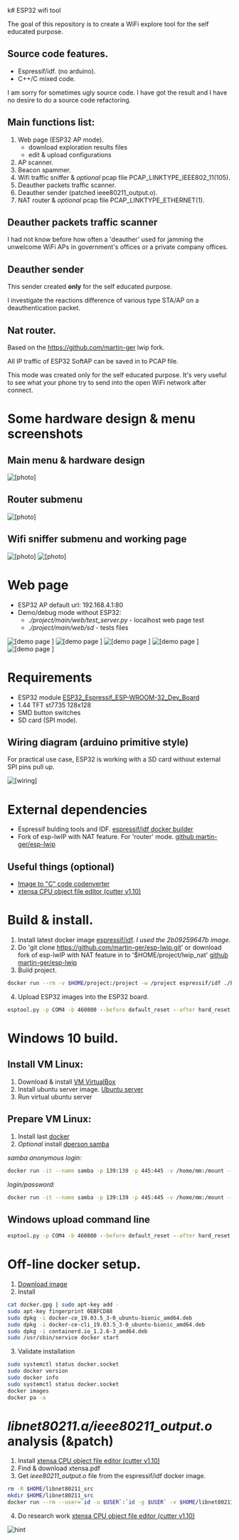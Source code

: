 k# ESP32 wifi tool

The goal of this repository is to create a WiFi explore tool for the self educated purpose.

## Source code features.
* Espressif/idf. (no arduino).
* C++/C mixed code.

I am sorry for sometimes ugly source code. I have got the result and I have no desire to do a source code refactoring.

## Main functions list:
1. Web page (ESP32 AP mode). 
    * download exploration results files
    * edit & upload configurations
2. AP scanner. 
3. Beacon spammer.
4. Wifi traffic sniffer & _optional_ pcap file PCAP_LINKTYPE_IEEE802_11(105).
5. Deauther packets traffic scanner.
6. Deauther sender (patched ieee80211_output.o).
7. NAT router & _optional_ pcap file PCAP_LINKTYPE_ETHERNET(1).

## Deauther packets traffic scanner
I had not know before how often a 'deauther' used for jamming the unwelcome WiFi APs in government's offices or a private company offices.

## Deauther sender
This sender created **only** for the self educated purpose. 

I investigate the reactions difference of various type STA/AP on a deauthentication packet.

## Nat router.
Based on the https://github.com/martin-ger lwip fork.

All IP traffic of ESP32 SoftAP can be saved in to PCAP file. 

This mode was created only for the self educated purpose. 
It's very useful to see what your phone try to send into the open WiFi network after connect.

# Some hardware design & menu screenshots
## Main menu & hardware design
![[photo]](./demo_images/photo0.jpg)
## Router submenu
![[photo]](./demo_images/photo1.jpg)
## Wifi sniffer submenu and working page
![[photo]](./demo_images/photo2.jpg)
![[photo]](./demo_images/photo3.jpg)

# Web page
* ESP32 AP default url: 192.168.4.1:80
* Demo/debug mode without ESP32: 
    * _./project/main/web/test_server.py_ - localhost web page test
    * _./project/main/web/sd_ - tests files

![[demo page ]](./demo_images/wp0.png)
![[demo page ]](./demo_images/wp1.png)
![[demo page ]](./demo_images/wp2.png)
![[demo page ]](./demo_images/wp3.png)
![[demo page ]](./demo_images/wp4.png)

# Requirements
* ESP32 module [ESP32_Espressif_ESP-WROOM-32_Dev_Board](https://commons.wikimedia.org/wiki/File:ESP32_Espressif_ESP-WROOM-32_Dev_Board.jpg)
* 1.44 TFT st7735 128x128
* SMD button switches 
* SD card (SPI mode).
## Wiring diagram (arduino primitive style)
For practical use case, ESP32 is working with a SD card without external SPI pins pull up.

![[wiring]](./demo_images/wiring.png)

# External dependencies
* Espressif bulding tools and IDF. [espressif/idf docker builder](https://hub.docker.com/r/espressif/idf)
* Fork of esp-lwIP with NAT feature. For 'router' mode. [github martin-ger/esp-lwip](https://github.com/martin-ger/esp-lwip)

## Useful things (optional)
* [Image to "C" code codenverter](https://littlevgl.com/image-to-c-array)
* [xtensa CPU object file editor (cutter v1.10)](https://github.com/radareorg/cutter/releases)

# Build & install.
1. Install latest docker image [espressif/idf](https://hub.docker.com/r/espressif/idf). _I used the 2b09259647b image_.
2. Do 'git clone https://github.com/martin-ger/esp-lwip.git' or download fork of esp-lwIP with NAT feature in to '$HOME/project/lwip_nat'  [github martin-ger/esp-lwip](https://github.com/martin-ger/esp-lwip)
3. Build project.
``` sh
docker run --rm -v $HOME/project:/project -w /project espressif/idf ./build_patched.sh
```
4. Upload ESP32 images into the ESP32 board.
``` cmd
esptool.py -p COM4 -b 460800 --before default_reset --after hard_reset --chip esp32  write_flash --flash_mode dio --flash_size detect --flash_freq 40m 0x1000 "m:/project/build/bootloader/bootloader.bin" 0x8000 "m:/project/build/partition_table/partition-table.bin" 0x10000 "m:/project/build/mm-test.bin"
``` 

# Windows 10 build.
## Install VM Linux:
1. Download & install [VM VirtualBox](https://www.virtualbox.org/wiki/Downloads)
2. Install ubuntu server image. [Ubuntu server](https://ubuntu.com/#download)
3. Run virtual ubuntu server

## Prepare VM Linux:
1. Install last [docker](https://docs.docker.com/install/linux/docker-ce/ubuntu/)
2. _Optional_ install [dperson samba](https://github.com/dperson/samba)

_samba anonymous login:_ 
``` sh
docker run -it --name samba -p 139:139 -p 445:445 -v /home/mm:/mount --name samba -e USERID=`id -u $USER` -e GROUPID=`id -g $USER` -d dperson/samba -s "public;/mount;yes;no;yes;all"
```
_login/password:_ 
``` sh
docker run -it --name samba -p 139:139 -p 445:445 -v /home/mm:/mount --name samba -e USERID=`id -u $USER` -e GROUPID=`id -g $USER` -d dperson/samba -u "$USER;$USER" -s "public;/mount;yes;no;no;$USER" 
```

## Windows upload command line
``` cmd
esptool.py -p COM4 -b 460800 --before default_reset --after hard_reset --chip esp32  write_flash --flash_mode dio --flash_size detect --flash_freq 40m 0x1000 "m:/project/build/bootloader/bootloader.bin" 0x8000 "m:/project/build/partition_table/partition-table.bin" 0x10000 "m:/project/build/mm-test.bin"
``` 

# Off-line docker setup.
1. [Download image](https://docs.docker.com/install/linux/docker-ce/ubuntu/#install-from-a-package)
2. Install 
``` sh
cat docker.gpg | sudo apt-key add -
sudo apt-key fingerprint 0EBFCD88
sudo dpkg -i docker-ce_19.03.5_3-0_ubuntu-bionic_amd64.deb 
sudo dpkg -i docker-ce-cli_19.03.5_3-0_ubuntu-bionic_amd64.deb 
sudo dpkg -i containerd.io_1.2.6-3_amd64.deb 
sudo /usr/sbin/service docker start
```
3. Validate installation
``` sh
sudo systemctl status docker.socket
sudo docker version
sudo docker info
sudo systemctl status docker.socket
docker images
docker pa -a
```

# _libnet80211.a/ieee80211_output.o_ analysis (&patch)
1. Install [xtensa CPU object file editor (cutter v1.10)](https://github.com/radareorg/cutter/releases)
2. Find & download xtensa.pdf
3. Get _ieee80211_output.o_ file from the espressif/idf docker image.
``` sh
rm -R $HOME/libnet80211_src
mkdir $HOME/libnet80211_src
docker run --rm --user=`id -u $USER`:`id -g $USER` -v $HOME/libnet80211_src:/project -w /project espressif/idf ar x /opt/esp/idf/components/esp_wifi/lib/esp32/libnet80211.a ieee80211_output.o
```
4. Do research work [xtensa CPU object file editor (cutter v1.10)](https://github.com/radareorg/cutter/releases)

![hint](./usefull/patch.png)
